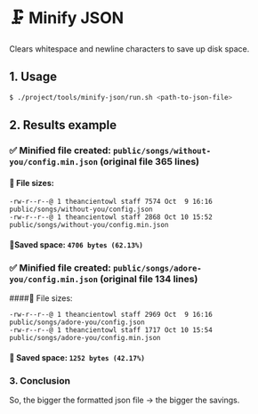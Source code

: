 # 🗜️ Minify JSON

Clears whitespace and newline characters to save up disk space.

## 1. Usage

```bash
$ ./project/tools/minify-json/run.sh <path-to-json-file>
```

## 2. Results example

### ✅ Minified file created: `public/songs/without-you/config.min.json` (original file 365 lines)

#### 📏 File sizes:

```
-rw-r--r--@ 1 theancientowl staff 7574 Oct  9 16:16 public/songs/without-you/config.json
-rw-r--r--@ 1 theancientowl staff 2868 Oct 10 15:52 public/songs/without-you/config.min.json
```

#### 💾Saved space: `4706 bytes (62.13%)`

### ✅ Minified file created: `public/songs/adore-you/config.min.json` (original file 134 lines)

####📏 File sizes:

```
-rw-r--r--@ 1 theancientowl staff 2969 Oct  9 16:16 public/songs/adore-you/config.json
-rw-r--r--@ 1 theancientowl staff 1717 Oct 10 15:54 public/songs/adore-you/config.min.json
```

#### 💾 Saved space: `1252 bytes (42.17%)`

### 3. Conclusion

So, the bigger the formatted json file -> the bigger the savings.
